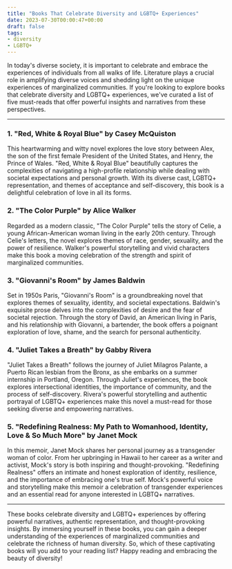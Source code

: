 ```yaml
---
title: "Books That Celebrate Diversity and LGBTQ+ Experiences"
date: 2023-07-30T00:00:47+00:00
draft: false
tags: 
- diversity
- LGBTQ+
---
```


In today's diverse society, it is important to celebrate and embrace the experiences of individuals from all walks of life. Literature plays a crucial role in amplifying diverse voices and shedding light on the unique experiences of marginalized communities. If you're looking to explore books that celebrate diversity and LGBTQ+ experiences, we've curated a list of five must-reads that offer powerful insights and narratives from these perspectives.

---

### 1. "Red, White & Royal Blue" by Casey McQuiston

This heartwarming and witty novel explores the love story between Alex, the son of the first female President of the United States, and Henry, the Prince of Wales. "Red, White & Royal Blue" beautifully captures the complexities of navigating a high-profile relationship while dealing with societal expectations and personal growth. With its diverse cast, LGBTQ+ representation, and themes of acceptance and self-discovery, this book is a delightful celebration of love in all its forms.

### 2. "The Color Purple" by Alice Walker

Regarded as a modern classic, "The Color Purple" tells the story of Celie, a young African-American woman living in the early 20th century. Through Celie's letters, the novel explores themes of race, gender, sexuality, and the power of resilience. Walker's powerful storytelling and vivid characters make this book a moving celebration of the strength and spirit of marginalized communities.

### 3. "Giovanni's Room" by James Baldwin

Set in 1950s Paris, "Giovanni's Room" is a groundbreaking novel that explores themes of sexuality, identity, and societal expectations. Baldwin's exquisite prose delves into the complexities of desire and the fear of societal rejection. Through the story of David, an American living in Paris, and his relationship with Giovanni, a bartender, the book offers a poignant exploration of love, shame, and the search for personal authenticity.

### 4. "Juliet Takes a Breath" by Gabby Rivera

"Juliet Takes a Breath" follows the journey of Juliet Milagros Palante, a Puerto Rican lesbian from the Bronx, as she embarks on a summer internship in Portland, Oregon. Through Juliet's experiences, the book explores intersectional identities, the importance of community, and the process of self-discovery. Rivera's powerful storytelling and authentic portrayal of LGBTQ+ experiences make this novel a must-read for those seeking diverse and empowering narratives.

### 5. "Redefining Realness: My Path to Womanhood, Identity, Love & So Much More" by Janet Mock

In this memoir, Janet Mock shares her personal journey as a transgender woman of color. From her upbringing in Hawaii to her career as a writer and activist, Mock's story is both inspiring and thought-provoking. "Redefining Realness" offers an intimate and honest exploration of identity, resilience, and the importance of embracing one's true self. Mock's powerful voice and storytelling make this memoir a celebration of transgender experiences and an essential read for anyone interested in LGBTQ+ narratives.

---

These books celebrate diversity and LGBTQ+ experiences by offering powerful narratives, authentic representation, and thought-provoking insights. By immersing yourself in these books, you can gain a deeper understanding of the experiences of marginalized communities and celebrate the richness of human diversity. So, which of these captivating books will you add to your reading list? Happy reading and embracing the beauty of diversity!